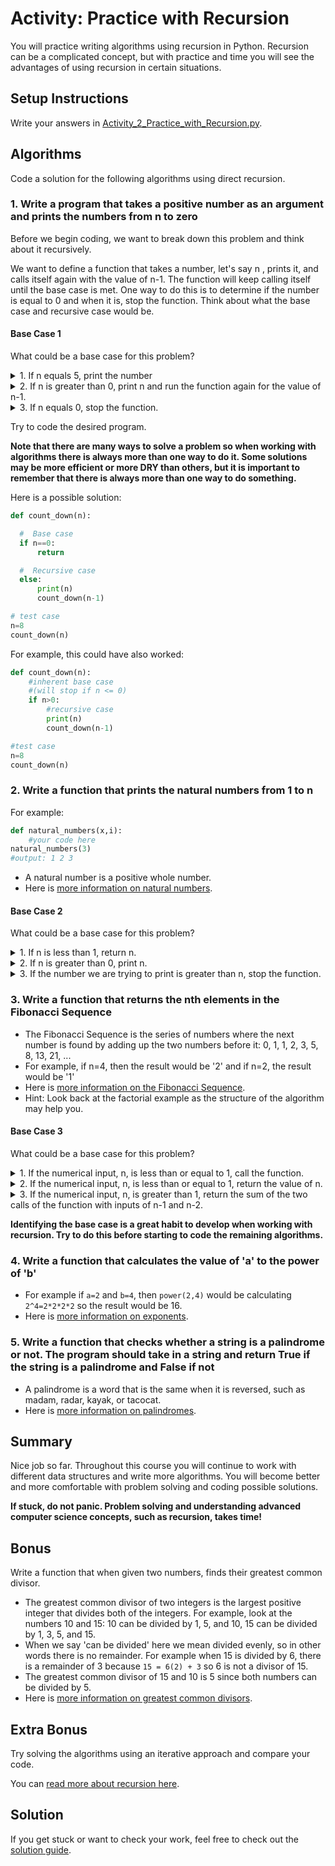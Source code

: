 # Activity: Practice with Recursion

You will practice writing algorithms using recursion in Python. Recursion can be a complicated concept, but with practice and time you will see the advantages of using recursion in certain situations.

## Setup  Instructions

Write your answers in [Activity_2_Practice_with_Recursion.py](Activity_2_Practice_with_Recursion.py).

## Algorithms

Code a solution for the following algorithms using direct recursion.

### 1. Write a program that takes a positive number as an argument and prints the numbers from n to zero

Before we begin coding, we want to break down this problem and think about it recursively.

We want to define a function that takes a number, let's say n , prints it, and calls itself again with the value of n-1. The function will keep calling itself until the base case is met. One way to do this is to determine if the number is equal to 0 and when it is, stop the function. Think about what the base case and recursive case would be.

#### Base Case 1

What could be a base case for this problem?

<details>
    <summary>1. If n equals 5, print the number</summary>

    Incorrect
</details>
<details>
    <summary>2. If n is greater than 0, print n and run the function again for the value of n-1.</summary>

    Incorrect - This could be a way of thinking about the recursive case, but we want the base case.
</details>
<details>
    <summary>3. If n equals 0, stop the function.</summary>

    Correct!
</details>

Try to code the desired program.

**Note that there are many ways to solve a problem so when working with algorithms there is always more than one way to do it. Some solutions may be more efficient or more DRY than others, but it is important to remember that there is always more than one way to do something.**

Here is a possible solution:

```python
def count_down(n):

  #  Base case
  if n==0:
      return

  #  Recursive case
  else:
      print(n)
      count_down(n-1)

# test case
n=8
count_down(n)
```

For example, this could have also worked:

```python
def count_down(n):
    #inherent base case
    #(will stop if n <= 0)
    if n>0:
        #recursive case
        print(n)
        count_down(n-1)

#test case
n=8
count_down(n)
```

### 2. Write a function that prints the natural numbers from 1 to n

For example:

```python
def natural_numbers(x,i):
    #your code here
natural_numbers(3)
#output: 1 2 3
```

- A natural number is a positive whole number.
- Here is [more information on natural numbers](https://www.mathsisfun.com/definitions/natural-number.html).

#### Base Case 2

What could be a base case for this problem?

<details>
    <summary>1. If n is less than 1, return n.</summary>

    Incorrect - What would be the condition for when we would want to stop the function? n is greater than 0 in the definition of the problem.
</details>
<details>
    <summary>2. If n is greater than 0, print n.</summary>

    Incorrect - What would be the condition for when we would want to stop the function? n is greater than 0 in the definition of the problem.
</details>
<details>
    <summary>3. If the number we are trying to print is greater than n, stop the function.</summary>

    Correct!
</details>

### 3. Write a function that returns the nth elements in the Fibonacci Sequence

- The Fibonacci Sequence is the series of numbers where the next number is found by adding up the two numbers before it: 0, 1, 1, 2, 3, 5, 8, 13, 21, ...
- For example, if n=4, then the result would be '2' and if n=2, the result would be '1'
- Here is [more information on the Fibonacci Sequence](https://www.mathsisfun.com/numbers/fibonacci-sequence.html).
- Hint: Look back at the factorial example as the structure of the algorithm may help you.

#### Base Case 3

What could be a base case for this problem?

<details>
    <summary>1. If the numerical input, n, is less than or equal to 1, call the function.</summary>

    Incorrect
</details>
<details>
    <summary>2. If the numerical input, n, is less than or equal to 1, return the value of n.</summary>

    Correct!
</details>
<details>
    <summary>3. If the numerical input, n, is greater than 1, return the sum of the two calls of the function with inputs of n-1 and n-2.</summary>

    If the numerical input, n, is greater than 1, return the sum of the two calls of the function with inputs of n-1 and n-2.
</details>

**Identifying the base case is a great habit to develop when working with recursion. Try to do this before starting to code the remaining algorithms.**

### 4. Write a function that calculates the value of 'a' to the power of 'b'

- For example if `a=2` and `b=4`, then `power(2,4)` would be calculating `2^4=2*2*2*2` so the result would be 16.
- Here is [more information on exponents](https://www.mathsisfun.com/exponent.html).

### 5. Write a function that checks whether a string is a palindrome or not. The program should take in a string and return True if the string is a palindrome and False if not

- A palindrome is a word that is the same when it is reversed, such as madam, radar, kayak, or tacocat.
- Here is [more information on palindromes](https://en.wikipedia.org/wiki/Palindrome).

## Summary

Nice job so far. Throughout this course you will continue to work with different data structures and write more algorithms. You will become better and more comfortable with problem solving and coding possible solutions.

**If stuck, do not panic. Problem solving and understanding advanced computer science concepts, such as recursion, takes time!**

## Bonus

Write a function that when given two numbers, finds their greatest common divisor.

- The greatest common divisor of two integers is the largest positive integer that divides both of the integers. For example, look at the numbers 10 and 15: 10 can be divided by 1, 5, and 10, 15 can be divided by 1, 3, 5, and 15.
- When we say 'can be divided' here we mean divided evenly, so in other words there is no remainder. For example when 15 is divided by 6, there is a remainder of 3 because `15 = 6(2) + 3` so 6 is not a divisor of 15.
- The greatest common divisor of 15 and 10 is 5 since both numbers can be divided by 5.
- Here is [more information on greatest common divisors](https://en.wikipedia.org/wiki/Greatest_common_divisor).

## Extra Bonus

Try solving the algorithms using an iterative approach and compare your code.

You can [read more about recursion here](https://en.wikipedia.org/wiki/Recursion_(computer_science)).

## Solution

If you get stuck or want to check your work, feel free to check out the [solution guide](Activity_2_Practice_with_Recursion_Solution.py).
